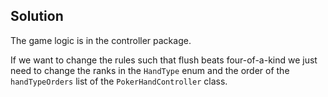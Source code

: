 ## Solution
The game logic is in the controller package. 

If we want to change the rules such that flush beats four-of-a-kind we just need to change the ranks in the `HandType` 
enum and the order of the `handTypeOrders` list of the `PokerHandController` class.